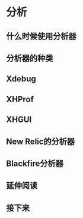 # 分析

## 什么时候使用分析器


## 分析器的种类


## Xdebug


## XHProf


## XHGUI


## New Relic的分析器


## Blackfire分析器


## 延伸阅读


## 接下来


